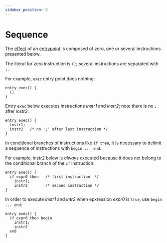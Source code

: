 ```yaml
---
sidebar_position: 0
---
```


# Sequence

The [effect](/docs/reference/declarations/entrypoint#effect) of an [entrypoint](/docs/reference/declarations/entrypoint) is composed of zero, one or several instructions presented below.

The literal for zero instruction is `()`; several instructions are separated with `;`.

For example, `exec` entry point does nothing:
```archetype
entry exec() {
  ()
}
```

Entry `exec` below executes instructions *instr1* and *instr2*; note there is no `;` after *instr2*:
```archetype
entry exec() {
  instr1;
  instr2   /* no ';' after last instruction */
}
```
In conditional branches of instructions like `if then`, it is necessary to delimit a sequence of instructions with `begin ... end`.

For example, *instr2* below is *always* executed because it does not belong to the conditional branch of the `if` instruction:
```archetype
entry exec() {
  if expr0 then   /* first instruction  */
    instr1;
    instr2        /* second instruction */
}
```
In order to execute *instr1* and *intr2* when epxression *expr0* is `true`, use `begin ... end`:
```archetype
entry exec() {
  if expr0 then begin
    instr1;
    instr2
  end
}
```
